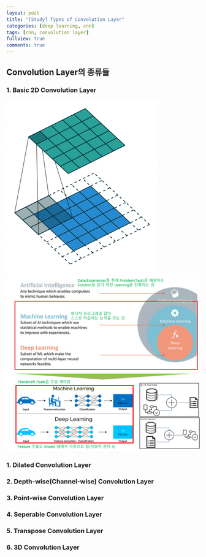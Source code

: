 ```yaml
---
layout: post
title: "[Study] Types of Convolution Layer"
categories: [deep learning, cnn]
tags: [cnn, convolution layer]
fullview: true
comments: true
---
```



## Convolution Layer의 종류들
### 1. Basic 2D Convolution Layer
![basic_conv](../assets/images/basic-conv.gif)
![ddd](../assets/images/deep-learning-img-01.png)
### 1. Dilated Convolution Layer


### 2. Depth-wise(Channel-wise) Convolution Layer


### 3. Point-wise Convolution Layer


### 4. Seperable Convolution Layer


### 5. Transpose Convolution Layer


### 6. 3D Convolution Layer
